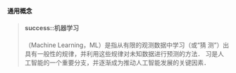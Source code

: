 
#### 通用概念

> #### success::机器学习
>
> （Machine Learning，ML）是指从有限的观测数据中学习（或“猜
测”）出具有一般性的规律，并利用这些规律对未知数据进行预测的方法．
习是人工智能的一个重要分支，并逐渐成为推动人工智能发展的关键因素．
